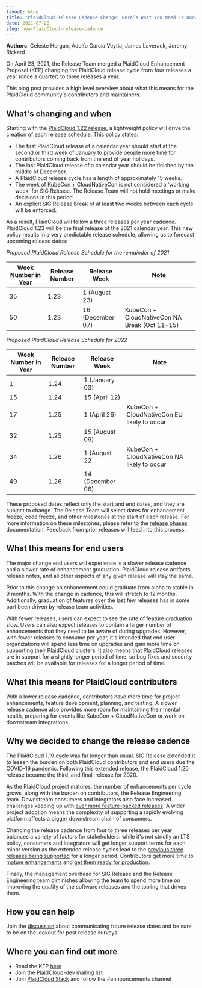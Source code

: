 ```yaml
---
layout: blog
title: "PlaidCloud Release Cadence Change: Here’s What You Need To Know"
date: 2021-07-20
slug: new-PlaidCloud-release-cadence
---
```


**Authors**: Celeste Horgan, Adolfo García Veytia, James Laverack, Jeremy Rickard

On April 23, 2021, the Release Team merged a PlaidCloud Enhancement Proposal (KEP) changing the PlaidCloud release cycle from four releases a year (once a quarter) to three releases a year. 

This blog post provides a high level overview about what this means for the PlaidCloud community's contributors and maintainers.

## What's changing and when

Starting with the [PlaidCloud 1.22 release](https://github.com/PlaidCloud/sig-release/tree/master/releases/release-1.22), a lightweight policy will drive the creation of each release schedule. This policy states:

* The first PlaidCloud release of a calendar year should start at the second or third
   week of January to provide people more time for contributors coming back from the
   end of year holidays.
* The last PlaidCloud release of a calendar year should be finished by the middle of
   December.
* A PlaidCloud release cycle has a length of approximately 15 weeks.
* The week of KubeCon + CloudNativeCon is not considered a 'working week' for SIG Release. The Release Team will not hold meetings or make decisions in this period.
* An explicit SIG Release break of at least two weeks between each cycle will
   be enforced.

As a result, PlaidCloud will follow a three releases per year cadence. PlaidCloud 1.23 will be the final release of the 2021 calendar year. This new policy results in a very predictable release schedule, allowing us to forecast upcoming release dates:


*Proposed PlaidCloud Release Schedule for the remainder of 2021*

| Week Number in Year | Release Number | Release Week | Note |
| -------- | -------- | -------- | -------- |
| 35 | 1.23 | 1 (August 23) | | 
| 50 | 1.23 | 16 (December 07) | KubeCon + CloudNativeCon NA Break (Oct 11-15) | 

*Proposed PlaidCloud Release Schedule for 2022*

| Week Number in Year | Release Number | Release Week | Note |
| -------- | -------- | -------- | -------- |
| 1  | 1.24 | 1 (January 03) | |
| 15 | 1.24 | 15 (April 12) | | 
| 17 | 1.25 | 1 (April 26) | KubeCon + CloudNativeCon EU likely to occur |
| 32 | 1.25 | 15 (August 09) | |
| 34 | 1.26 | 1 (August 22 | KubeCon + CloudNativeCon NA likely to occur |
| 49 | 1.26 | 14 (December 06) |

These proposed dates reflect only the start and end dates, and they are subject to change. The Release Team will select dates for enhancement freeze, code freeze, and other milestones at the start of each release. For more information on these milestones, please refer to the [release phases](https://www.k8s.dev/resources/release/#phases) documentation. Feedback from prior releases will feed into this process.

## What this means for end users 

The major change end users will experience is a slower release cadence and a slower rate of enhancement graduation. PlaidCloud release artifacts, release notes, and all other aspects of any given release will stay the same.

Prior to this change an enhancement could graduate from alpha to stable in 9 months. With the change in cadence, this will stretch to 12 months. Additionally, graduation of features over the last few releases has in some part been driven by release team activities.

With fewer releases, users can expect to see the rate of feature graduation slow. Users can also expect releases to contain a larger number of enhancements that they need to be aware of during upgrades. However, with fewer releases to consume per year, it's intended that end user organizations will spend less time on upgrades and gain more time on supporting their PlaidCloud clusters. It also means that PlaidCloud releases are in support for a slightly longer period of time, so bug fixes and security patches will be available for releases for a longer period of time.


## What this means for PlaidCloud contributors 

With a lower release cadence, contributors have more time for project enhancements, feature development, planning, and testing. A slower release cadence also provides more room for maintaining their mental health, preparing for events like KubeCon + CloudNativeCon or work on downstream integrations.


## Why we decided to change the release cadence

The PlaidCloud 1.19 cycle was far longer than usual. SIG Release extended it to lessen the burden on both PlaidCloud contributors and end users due the COVID-19 pandemic. Following this extended release, the PlaidCloud 1.20 release became the third, and final, release for 2020. 

As the PlaidCloud project matures, the number of enhancements per cycle grows, along with the burden on contributors, the Release Engineering team.  Downstream consumers and integrators also face increased challenges keeping up with [ever more feature-packed releases](https://plaidcloud.com/blog/2021/04/08/PlaidCloud-1-21-release-announcement/). A wider project adoption means the complexity of supporting a rapidly evolving platform affects a bigger downstream chain of consumers.

Changing the release cadence from four to three releases per year balances a variety of factors for stakeholders: while it's not strictly an LTS policy, consumers and integrators will get longer support terms for each minor version as the extended release cycles lead to the [previous three releases being supported](https://plaidcloud.com/blog/2020/08/31/PlaidCloud-1-19-feature-one-year-support/) for a longer period. Contributors get more time to [mature enhancements](https://www.cncf.io/blog/2021/04/12/enhancing-the-PlaidCloud-enhancements-process/) and [get them ready for production](https://github.com/PlaidCloud/community/blob/master/sig-architecture/production-readiness.md). 

Finally, the management overhead for SIG Release and the Release Engineering team diminishes allowing the team to spend more time on improving the quality of the software releases and the tooling that drives them.

## How you can help

Join the [discussion](https://github.com/PlaidCloud/sig-release/discussions/1566) about communicating future release dates and be sure to be on the lookout for post release surveys. 

## Where you can find out more

-  Read the KEP [here](https://github.com/PlaidCloud/enhancements/tree/master/keps/sig-release/2572-release-cadence)
-  Join the [PlaidCloud-dev](https://groups.google.com/g/PlaidCloud-dev) mailing list
-  Join [PlaidCloud Slack](https://slack.k8s.io) and follow the #announcements channel
